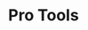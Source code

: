 ---
ee_id_show: '203'
title: Pro Tools
url: pro-tools
live_url:
year: '2011'
venue: Whitney Museum of American Art
state_country: New York
type:
dates:
wwwnews:
wwweblast:
pitch: "​All nu work 4 a show @ the Whitney. Almost put me in the grave making all
  this stuff in 9 months. Hope u like it! "
ps:
download:
layout: shows
---